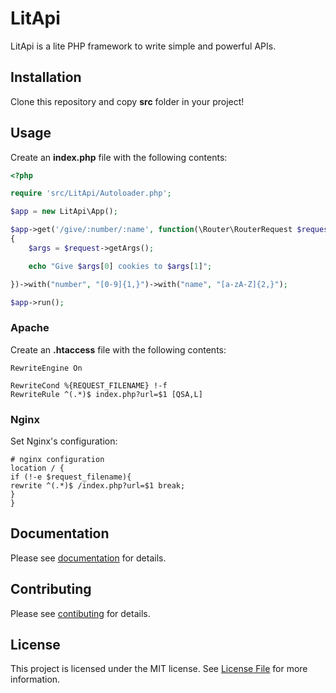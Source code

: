 # LitApi

LitApi is a lite PHP framework to write simple and powerful APIs. 

## Installation

Clone this repository and copy **src** folder in your project! 

## Usage

Create an **index.php** file with the following contents:

```php
<?php

require 'src/LitApi/Autoloader.php';

$app = new LitApi\App();

$app->get('/give/:number/:name', function(\Router\RouterRequest $request)
{
    $args = $request->getArgs();

    echo "Give $args[0] cookies to $args[1]";

})->with("number", "[0-9]{1,}")->with("name", "[a-zA-Z]{2,}");

$app->run();
```

### Apache

Create an **.htaccess** file with the following contents: 

```
RewriteEngine On

RewriteCond %{REQUEST_FILENAME} !-f
RewriteRule ^(.*)$ index.php?url=$1 [QSA,L]
```

### Nginx 

Set Nginx's configuration: 

```
# nginx configuration 
location / { 
if (!-e $request_filename){ 
rewrite ^(.*)$ /index.php?url=$1 break; 
} 
}
```

## Documentation

Please see [documentation](docs/README.md) for details.

## Contributing

Please see [contibuting](CONTRIBUTING.md) for details.

## License

This project is licensed under the MIT license. See [License File](LICENSE) for more information.
